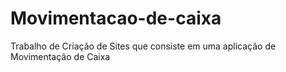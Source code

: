 # Movimentacao-de-caixa
Trabalho de Criação de Sites que consiste em uma aplicação de Movimentação de Caixa
